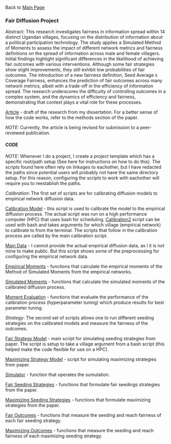 Back to [Main Page](https://github.com/jsachs802/research_overview/blob/main/README.md)

### Fair Diffusion Project

Abstract: This research investigates fairness in information spread within 14 distinct Ugandan villages, focusing on the distribution of information about a political participation technology. The study applies a Simulated Method of Moments to assess the impact of different network metrics and fairness definitions on the spread of information across male and female villagers. Initial findings highlight significant differences in the likelihood of achieving fair outcomes with various interventions. Although some fair strategies show slight improvements, they still exhibit low probabilities of fair outcomes. The introduction of a new fairness definition, Seed Average x Coverage Fairness, enhances the prediction of fair outcomes across many network metrics, albeit with a trade-off in the efficiency of information spread. The research underscores the difficulty of controlling outcomes in a complex system, and the dynamics of efficiency and fairness, demonstrating that context plays a vital role for these processes.

[Article](https://github.com/jsachs802/research_overview/blob/main/fair_diffusion/Fair_Diffusion_v8_b.pdf) - draft of the research from my dissertation. For a better sense of how the code works, refer to the methods section of the paper.

_NOTE:_ Currently, the article is being revised for submission to a peer-reviewed publication. 

#### CODE 

_NOTE:_ Whenever I do a project, I create a project template which has a specific root/path setup (See here for instructions on how to do this). The scripts found here often rely on linkages to eachother, but I have redacted the paths since potential users will probably not have the same directory setup. For this reason, configuring the scripts to work with eachother will require you to reestablish the paths.  

_Calibration_: The first set of scripts are for calibrating diffusion models to empirical network diffusion data.

[Calibration Model](https://github.com/jsachs802/research_overview/blob/main/fair_diffusion/CALIBRATION_DIFFUSION_SIM.R) - this script is used to calibrate the model to the empirical diffusion process. The actual script was run on a high performance computer (HPC) that uses bash for scheduling. [Calibration2](https://github.com/jsachs802/research_overview/blob/main/fair_diffusion/CALIBRATION_DIFFUSION_SIM_Com_Args.R) script can be used with bash and takes arguments for which village (empirical network) to calibrate to from the terminal. The scripts that follow in the calibration process are called by the main calibration script.

[Main Data](https://github.com/jsachs802/research_overview/blob/main/fair_diffusion/MAIN_DATA_PAGE.R) - I cannot provide the actual empirical diffusion data, as I it is not mine to make public. But this script shows some of the preprocessing for configuring the empirical network data. 

[Empirical Moments](https://github.com/jsachs802/research_overview/blob/main/fair_diffusion/EMPIRICAL_MOMENTS.R) - functions that calculate the empirical moments of the Method of Simulated Moments from the empirical networks. 

[Simulated Moments](https://github.com/jsachs802/research_overview/blob/main/fair_diffusion/MOMENT_FUNCTIONS_E.R) - functions that calculate the simulated moments of the calibrated diffusion process.

[Moment Evaluation](https://github.com/jsachs802/research_overview/blob/main/fair_diffusion/MOMENT_EVAL_FUNCTIONS_E.R) - functions that evaluate the performance of the calibration process (hyperparameter tuning) which produce results for best parameter tuning.

_Strategy_: The second set of scripts allows one to run different seeding strategies on the calibrated models and measure the fairness of the outcomes.

[Fair Strategy Model](https://github.com/jsachs802/research_overview/blob/main/fair_diffusion/STRATEGY_MODEL_FAIR_Com_Args.R) - main script for simulating seeding strategies from paper. The script is setup to take a village argument from a bash script (this helped make the code flexible for use on a HPC). 

[Maximizing Strategy Model](https://github.com/jsachs802/research_overview/blob/main/fair_diffusion/STRATEGY_MODEL_MAX.R) - script for simulating maximizing strategies from paper.

[Simulator](https://github.com/jsachs802/research_overview/blob/main/fair_diffusion/SIMULATOR_FN_FINAL.R) - function that operates the sumulation. 

[Fair Seeding Strategies](https://github.com/jsachs802/research_overview/blob/main/fair_diffusion/SEEDING_FN_FAIR_v.3.R) - functions that formulate fair seedings strategies from the paper.

[Maximizing Seeding Strategies](https://github.com/jsachs802/research_overview/blob/main/fair_diffusion/STRATEGY_MODEL_MAX.R) - functions that formulate maximizing strategies from the paper.

[Fair Outcomes](https://github.com/jsachs802/research_overview/blob/main/fair_diffusion/FAIR_OUTCOMES_v.3.R) - functions that measure the seeding and reach fairness of each fair seeding strategy.

[Maximizing Outcomes](https://github.com/jsachs802/research_overview/blob/main/fair_diffusion/MAX_OUTCOMES_ext.R) - functions that measure the seeding and reach fairness of each maximizing seeding strategy.


